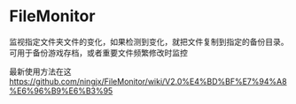 # FileMonitor
监视指定文件夹文件的变化，如果检测到变化，就把文件复制到指定的备份目录。可用于备份游戏存档，或者重要文件频繁修改时监控

最新使用方法在这
https://github.com/ningjx/FileMonitor/wiki/V2.0%E4%BD%BF%E7%94%A8%E6%96%B9%E6%B3%95
